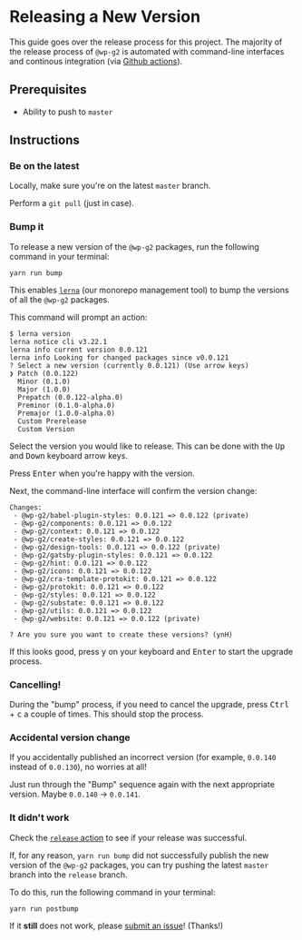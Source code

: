 # Releasing a New Version

This guide goes over the release process for this project. The majority of the release process of `@wp-g2` is automated with command-line interfaces and continous integration (via [Github actions](https://github.com/ItsJonQ/g2/actions?query=workflow%3Arelease)).

## Prerequisites

-   Ability to push to `master`

## Instructions

### Be on the latest

Locally, make sure you're on the latest `master` branch.

Perform a `git pull` (just in case).

### Bump it

To release a new version of the `@wp-g2` packages, run the following command in your terminal:

```
yarn run bump
```

This enables [`lerna`](https://lerna.js.org/) (our monorepo management tool) to bump the versions of all the `@wp-g2` packages.

This command will prompt an action:

```
$ lerna version
lerna notice cli v3.22.1
lerna info current version 0.0.121
lerna info Looking for changed packages since v0.0.121
? Select a new version (currently 0.0.121) (Use arrow keys)
❯ Patch (0.0.122)
  Minor (0.1.0)
  Major (1.0.0)
  Prepatch (0.0.122-alpha.0)
  Preminor (0.1.0-alpha.0)
  Premajor (1.0.0-alpha.0)
  Custom Prerelease
  Custom Version
```

Select the version you would like to release. This can be done with the <kbd>Up</kbd> and <kbd>Down</kbd> keyboard arrow keys.

Press <kbd>Enter</kbd> when you're happy with the version.

Next, the command-line interface will confirm the version change:

```
Changes:
 - @wp-g2/babel-plugin-styles: 0.0.121 => 0.0.122 (private)
 - @wp-g2/components: 0.0.121 => 0.0.122
 - @wp-g2/context: 0.0.121 => 0.0.122
 - @wp-g2/create-styles: 0.0.121 => 0.0.122
 - @wp-g2/design-tools: 0.0.121 => 0.0.122 (private)
 - @wp-g2/gatsby-plugin-styles: 0.0.121 => 0.0.122
 - @wp-g2/hint: 0.0.121 => 0.0.122
 - @wp-g2/icons: 0.0.121 => 0.0.122
 - @wp-g2/cra-template-protokit: 0.0.121 => 0.0.122
 - @wp-g2/protokit: 0.0.121 => 0.0.122
 - @wp-g2/styles: 0.0.121 => 0.0.122
 - @wp-g2/substate: 0.0.121 => 0.0.122
 - @wp-g2/utils: 0.0.121 => 0.0.122
 - @wp-g2/website: 0.0.121 => 0.0.122 (private)

? Are you sure you want to create these versions? (ynH)
```

If this looks good, press <kbd>y</kbd> on your keyboard and <kbd>Enter</kbd> to start the upgrade process.

### Cancelling!

During the "bump" process, if you need to cancel the upgrade, press <kbd>Ctrl</kbd> + <kbd>c</kbd> a couple of times. This should stop the process.

### Accidental version change

If you accidentally published an incorrect version (for example, `0.0.140` instead of `0.0.130`), no worries at all!

Just run through the "Bump" sequence again with the next appropriate version.
Maybe `0.0.140` -> `0.0.141`.

### It didn't work

Check the [`release` action](https://github.com/ItsJonQ/g2/actions?query=workflow%3Arelease) to see if your release was successful.

If, for any reason, `yarn run bump` did not successfully publish the new version of the `@wp-g2` packages, you can try pushing the latest `master` branch into the `release` branch.

To do this, run the following command in your terminal:

```
yarn run postbump
```

If it **still** does not work, please [submit an issue](https://github.com/ItsJonQ/g2/issues)! (Thanks!)
